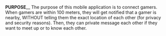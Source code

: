 **PURPOSE**__
The purpose of this mobile application is to connect gamers. When gamers are within 100 meters, they will get notified that a gamer is nearby, WITHOUT telling them the exact location of each other (for privacy and security reasons). Then, they can private message each other if they want to meet up or to know each other.
